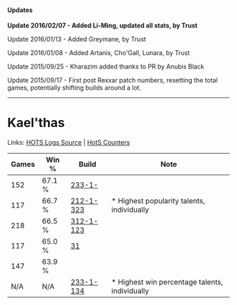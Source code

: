 #### Updates
**Update 2016/02/07 - Added Li-Ming, updated all stats, by Trust**

Update 2016/01/13 - Added Greymane, by Trust

Update 2016/01/08 - Added Artanis, Cho'Gall, Lunara, by Trust

Update 2015/09/25 - Kharazim added thanks to PR by Anubis Black

Update 2015/09/17 - First post Rexxar patch numbers, resetting the total games, potentially shifting builds around a lot.

***

# Kael'thas

Links: [HOTS Logs Source](https://www.hotslogs.com/Sitewide/HeroDetails?Hero=Kael'thas) | [HotS Counters](http://hotscounters.com/#/hero/Kael'thas)

Games  | Win %  | Build     | Note
-----  | -----  | -----     | ----
152    | 67.1 % | [233-1-](http://www.heroesfire.com/hots/talent-calculator/kaelthas#30h) | 
117    | 66.7 % | [212-1-323](http://www.heroesfire.com/hots/talent-calculator/kaelthas#kFJh) | * Highest popularity talents, individually
218    | 66.5 % | [312-1-123](http://www.heroesfire.com/hots/talent-calculator/kaelthas#o3PZ) | 
117    | 65.0 % | [31](http://www.heroesfire.com/hots/talent-calculator/kaelthas#23) | 
147    | 63.9 % | [](http://www.heroesfire.com/hots/talent-calculator/kaelthas#1) | 
N/A    | N/A    | [233-1-134](http://www.heroesfire.com/hots/talent-calculator/kaelthas#l2X-) | * Highest win percentage talents, individually
